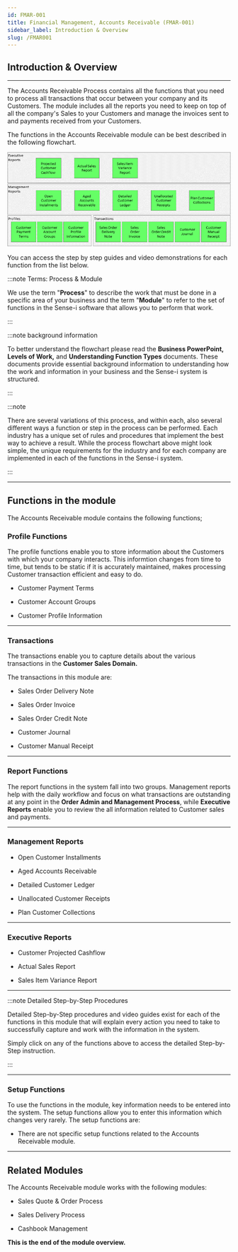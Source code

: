 ```yaml
---
id: FMAR-001
title: Financial Management, Accounts Receivable (FMAR-001)  
sidebar_label: Introduction & Overview
slug: /FMAR001
---
```


## Introduction & Overview  
___  

The Accounts Receivable Process contains all the functions that you need to process all transactions that 
occur between your company and its Customers.  The module includes all the reports you need to keep on 
top of all the company's Sales to your Customers and manage the invoices sent to and payments received from 
your Customers.

The functions in the Accounts Receivable module can be best described in the following flowchart.  

![](../static/img/docs/FMAR-001/image01.png)  


You can access the step by step guides and video demonstrations for each function from the
list below.

:::note Terms: Process & Module

We use the term "**Process**" to describe the work that must be done in a specific area of your business
and the term "**Module**" to refer to the set of functions in the Sense-i software that allows you to perform
that work.  

:::

:::note background information

To better understand the flowchart please read the **Business PowerPoint, Levels of Work,** and
**Understanding Function Types** documents. These documents provide essential background information
to understanding how the work and information in your business and the Sense-i system is structured.

:::  

:::note

There are several variations of this process, and within each, also several different ways a function or
step in the process can be performed. Each industry has a unique set of rules and procedures that
implement the best way to achieve a result. While the process flowchart above might look simple, the
unique requirements for the industry and for each company are implemented in each of
the functions in the Sense-i system.  

:::
___
## Functions in the module  

The Accounts Receivable module contains the following functions;  


### Profile Functions
The profile functions enable you to store information about the Customers with which your company 
interacts.  This informtion changes from time to time, but tends to be static if it is accurately 
maintained, makes processing Customer transaction efficient and easy to do.  

- Customer Payment Terms  

- Customer Account Groups  

- Customer Profile Information  
___
### Transactions
The transactions enable you to capture details about the various
transactions in the **Customer Sales Domain.**  

The transactions in this module are:  

- Sales Order Delivery Note  

- Sales Order Invoice  

- Sales Order Credit Note  

- Customer Journal  

- Customer Manual Receipt  

___
### Report Functions  
The report functions in the system fall into two groups. Management
reports help with the daily workflow and focus on what transactions are
outstanding at any point in the **Order Admin and Management Process**,
while **Executive Reports** enable you to review the
all information related to Customer sales and payments.  
___
### Management Reports  

- Open Customer Installments  

- Aged Accounts Receivable  

- Detailed Customer Ledger  

- Unallocated Customer Receipts  

- Plan Customer Collections  

___
### Executive Reports

- Customer Projected Cashflow  

- Actual Sales Report  

- Sales Item Variance Report  

___
:::note Detailed Step-by-Step Procedures

Detailed Step-by-Step procedures and video guides exist for each of the
functions in this module that will explain every action you need to take
to successfully capture and work with the information in the system.  

Simply click on any of the functions above to access the detailed
Step-by-Step instruction.  

:::

___
### Setup Functions  

To use the functions in the module, key information needs to be entered
into the system.  The setup functions allow you to enter this information
which changes very rarely. The setup functions are:  

- There are not specific setup functions related to the Accounts Receivable module.  

___
## Related Modules  

The Accounts Receivable module works with the following modules:  

-   Sales Quote & Order Process  

-   Sales Delivery Process  

-   Cashbook Management  


**This is the end of the module overview.**

